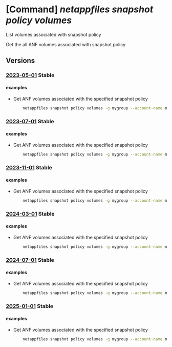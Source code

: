# [Command] _netappfiles snapshot policy volumes_

List volumes associated with snapshot policy

Get the all ANF volumes associated with snapshot policy

## Versions

### [2023-05-01](/Resources/mgmt-plane/L3N1YnNjcmlwdGlvbnMve30vcmVzb3VyY2Vncm91cHMve30vcHJvdmlkZXJzL21pY3Jvc29mdC5uZXRhcHAvbmV0YXBwYWNjb3VudHMve30vc25hcHNob3Rwb2xpY2llcy97fS92b2x1bWVz/2023-05-01.xml) **Stable**

<!-- mgmt-plane /subscriptions/{}/resourcegroups/{}/providers/microsoft.netapp/netappaccounts/{}/snapshotpolicies/{}/volumes 2023-05-01 -->

#### examples

- Get ANF volumes associated with the specified snapshot policy
    ```bash
        netappfiles snapshot policy volumes -g mygroup --account-name myaccname --snapshot-policy-name mysnapshotpolicyname
    ```

### [2023-07-01](/Resources/mgmt-plane/L3N1YnNjcmlwdGlvbnMve30vcmVzb3VyY2Vncm91cHMve30vcHJvdmlkZXJzL21pY3Jvc29mdC5uZXRhcHAvbmV0YXBwYWNjb3VudHMve30vc25hcHNob3Rwb2xpY2llcy97fS92b2x1bWVz/2023-07-01.xml) **Stable**

<!-- mgmt-plane /subscriptions/{}/resourcegroups/{}/providers/microsoft.netapp/netappaccounts/{}/snapshotpolicies/{}/volumes 2023-07-01 -->

#### examples

- Get ANF volumes associated with the specified snapshot policy
    ```bash
        netappfiles snapshot policy volumes -g mygroup --account-name myaccname --snapshot-policy-name mysnapshotpolicyname
    ```

### [2023-11-01](/Resources/mgmt-plane/L3N1YnNjcmlwdGlvbnMve30vcmVzb3VyY2Vncm91cHMve30vcHJvdmlkZXJzL21pY3Jvc29mdC5uZXRhcHAvbmV0YXBwYWNjb3VudHMve30vc25hcHNob3Rwb2xpY2llcy97fS92b2x1bWVz/2023-11-01.xml) **Stable**

<!-- mgmt-plane /subscriptions/{}/resourcegroups/{}/providers/microsoft.netapp/netappaccounts/{}/snapshotpolicies/{}/volumes 2023-11-01 -->

#### examples

- Get ANF volumes associated with the specified snapshot policy
    ```bash
        netappfiles snapshot policy volumes -g mygroup --account-name myaccname --snapshot-policy-name mysnapshotpolicyname
    ```

### [2024-03-01](/Resources/mgmt-plane/L3N1YnNjcmlwdGlvbnMve30vcmVzb3VyY2Vncm91cHMve30vcHJvdmlkZXJzL21pY3Jvc29mdC5uZXRhcHAvbmV0YXBwYWNjb3VudHMve30vc25hcHNob3Rwb2xpY2llcy97fS92b2x1bWVz/2024-03-01.xml) **Stable**

<!-- mgmt-plane /subscriptions/{}/resourcegroups/{}/providers/microsoft.netapp/netappaccounts/{}/snapshotpolicies/{}/volumes 2024-03-01 -->

#### examples

- Get ANF volumes associated with the specified snapshot policy
    ```bash
        netappfiles snapshot policy volumes -g mygroup --account-name myaccname --snapshot-policy-name mysnapshotpolicyname
    ```

### [2024-07-01](/Resources/mgmt-plane/L3N1YnNjcmlwdGlvbnMve30vcmVzb3VyY2Vncm91cHMve30vcHJvdmlkZXJzL21pY3Jvc29mdC5uZXRhcHAvbmV0YXBwYWNjb3VudHMve30vc25hcHNob3Rwb2xpY2llcy97fS92b2x1bWVz/2024-07-01.xml) **Stable**

<!-- mgmt-plane /subscriptions/{}/resourcegroups/{}/providers/microsoft.netapp/netappaccounts/{}/snapshotpolicies/{}/volumes 2024-07-01 -->

#### examples

- Get ANF volumes associated with the specified snapshot policy
    ```bash
        netappfiles snapshot policy volumes -g mygroup --account-name myaccname --snapshot-policy-name mysnapshotpolicyname
    ```

### [2025-01-01](/Resources/mgmt-plane/L3N1YnNjcmlwdGlvbnMve30vcmVzb3VyY2Vncm91cHMve30vcHJvdmlkZXJzL21pY3Jvc29mdC5uZXRhcHAvbmV0YXBwYWNjb3VudHMve30vc25hcHNob3Rwb2xpY2llcy97fS92b2x1bWVz/2025-01-01.xml) **Stable**

<!-- mgmt-plane /subscriptions/{}/resourcegroups/{}/providers/microsoft.netapp/netappaccounts/{}/snapshotpolicies/{}/volumes 2025-01-01 -->

#### examples

- Get ANF volumes associated with the specified snapshot policy
    ```bash
        netappfiles snapshot policy volumes -g mygroup --account-name myaccname --snapshot-policy-name mysnapshotpolicyname
    ```
